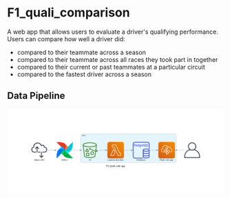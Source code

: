 # F1_quali_comparison
A web app that allows users to evaluate a driver's qualifying performance. Users can compare how well a driver did:
  - compared to their teammate across a season
  - compared to their teammate across all races they took part in together
  - compared to their current or past teammates at a particular circuit
  - compared to the fastest driver across a season

## Data Pipeline
![Project Pipeline](https://github.com/JaiChandak/F1_quali_comparison/blob/main/f1_quali_web_app.png)
